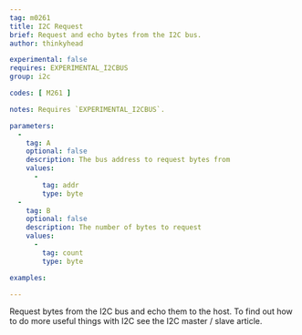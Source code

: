 ```yaml
---
tag: m0261
title: I2C Request
brief: Request and echo bytes from the I2C bus.
author: thinkyhead

experimental: false
requires: EXPERIMENTAL_I2CBUS
group: i2c

codes: [ M261 ]

notes: Requires `EXPERIMENTAL_I2CBUS`.

parameters:
  -
    tag: A
    optional: false
    description: The bus address to request bytes from
    values:
      -
        tag: addr
        type: byte
  -
    tag: B
    optional: false
    description: The number of bytes to request
    values:
      -
        tag: count
        type: byte

examples:

---
```


Request bytes from the I2C bus and echo them to the host. To find out how to do more useful things with I2C see the I2C master / slave article.
